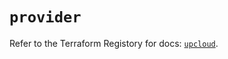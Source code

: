 # `provider`

Refer to the Terraform Registory for docs: [`upcloud`](https://registry.terraform.io/providers/upcloudltd/upcloud/2.9.1/docs).
